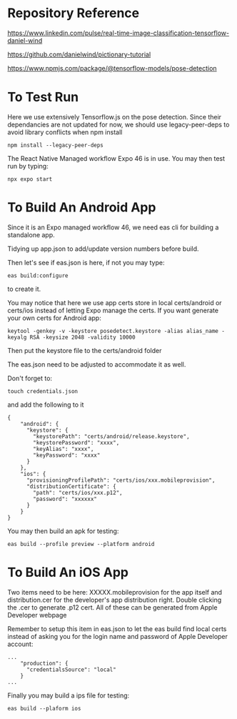 # Repository Reference

https://www.linkedin.com/pulse/real-time-image-classification-tensorflow-daniel-wind

https://github.com/danielwind/pictionary-tutorial

https://www.npmjs.com/package/@tensorflow-models/pose-detection

# To Test Run

Here we use extensively Tensorflow.js on the pose detection. Since their dependancies are not updated for now, we should use legacy-peer-deps to avoid library conflicts when npm install

```
npm install --legacy-peer-deps
```

The React Native Managed workflow Expo 46 is in use. You may then test run by typing:
```
npx expo start
```

# To Build An Android App

Since it is an Expo managed workflow 46, we need eas cli for building a standalone app.

Tidying up app.json to add/update version numbers before build.

Then let's see if eas.json is here, if not you may type:
```
eas build:configure
```
to create it.

You may notice that here we use app certs store in local certs/android or certs/ios instead of letting Expo manage the certs. If you want generate your own certs for Android app:
```
keytool -genkey -v -keystore posedetect.keystore -alias alias_name -keyalg RSA -keysize 2048 -validity 10000
```

Then put the keystore file to the certs/android folder

The eas.json need to be adjusted to accommodate it as well.

Don't forget to:
```
touch credentials.json
```

and add the following to it
```
{
    "android": {
      "keystore": {
        "keystorePath": "certs/android/release.keystore",
        "keystorePassword": "xxxx",
        "keyAlias": "xxxx",
        "keyPassword": "xxxx"
      }
    },
    "ios": {
      "provisioningProfilePath": "certs/ios/xxx.mobileprovision",
      "distributionCertificate": {
        "path": "certs/ios/xxx.p12",
        "password": "xxxxxx"
      }
    }
}
```

You may then build an apk for testing:
```
eas build --profile preview --platform android
```

# To Build An iOS App

Two items need to be here: XXXXX.mobileprovision for the app itself and distribution.cer for the developer's app distribution right. Double clicking the .cer to generate .p12 cert. All of these can be generated from Apple Developer webpage

Remember to setup this item in eas.json to let the eas build find local certs instead of asking you for the login name and password of Apple Developer account:

```
...
    "production": {
      "credentialsSource": "local"
    }
...
```

Finally you may build a ips file for testing:
```
eas build --plaform ios
```